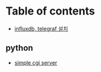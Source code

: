 # Table of contents

* [influxdb, telegraf 설치](README.md)

## python

* [simple cgi server](python/simple-cgi-server.md)

